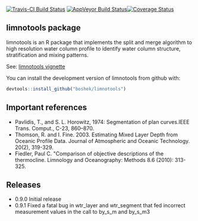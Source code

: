 
<!-- README.md is generated from README.Rmd. Please edit that file -->
[![Travis-CI Build Status](https://travis-ci.org/boshek/limnotools.svg?branch=sam_exp)](https://travis-ci.org/boshek/limnotools) [![AppVeyor Build Status](https://ci.appveyor.com/api/projects/status/github/boshek/limnotools?branch=sam_exp&svg=true)](https://ci.appveyor.com/project/boshek/limnotools)[![Coverage Status](https://img.shields.io/codecov/c/github/boshek/limnotools.svg?branch=sam_exp)](https://codecov.io/github/boshek/limnotools)

limnotools package
------------------

limnotools is an R package that implements the split and merge algorithm to high resolution water column profile to identify water column structure, stratification and mixing patterns.

See: [limnotools vignette](https://github.com/boshek/limnotools/blob/master/vignettes/limnotools.md)

You can install the development version of limnotools from github with:

``` r
devtools::install_github("boshek/limnotools")
```

Important references
--------------------

-   Pavlidis, T., and S. L. Horowitz, 1974: Segmentation of plan curves.IEEE Trans. Comput., C-23, 860–870.
-   Thomson, R. and I. Fine. 2003. Estimating Mixed Layer Depth from Oceanic Profile Data. Journal of Atmospheric and Oceanic Technology. 20(2), 319-329.
-   Fiedler, Paul C. "Comparison of objective descriptions of the thermocline. Limnology and Oceanography: Methods 8.6 (2010): 313-325.

Releases
--------

-   0.9.0 Initial release
-   0.9.1 Fixed a fatal bug in wtr\_layer and wtr\_segment that fed incorrect measurement values in the call to by\_s\_m and by\_s\_m3
